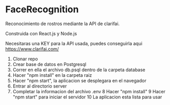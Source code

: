 # FaceRecognition
Reconocimiento de rostros mediante la API de clarifai.

Construida con React.js y Node.js

Necesitaras una KEY para la API usada, puedes conseguirla aqui https://www.clarifai.com/

1. Clonar repo
2. Crear base de datos en Postgresql
3. Correr en ella el archivo db.psql dentro de la carpeta database
4. Hacer "npm install" en la carpeta raiz
5. Hacer "npm start", la aplicacion se desplegara en el navegador
6. Entrar al directorio server
7. Completar la informacion del archivo .env
8 Hacer "npm install"
9 Hacer "npm start" para iniciar el servidor
10 La aplicacion esta lista para usar
